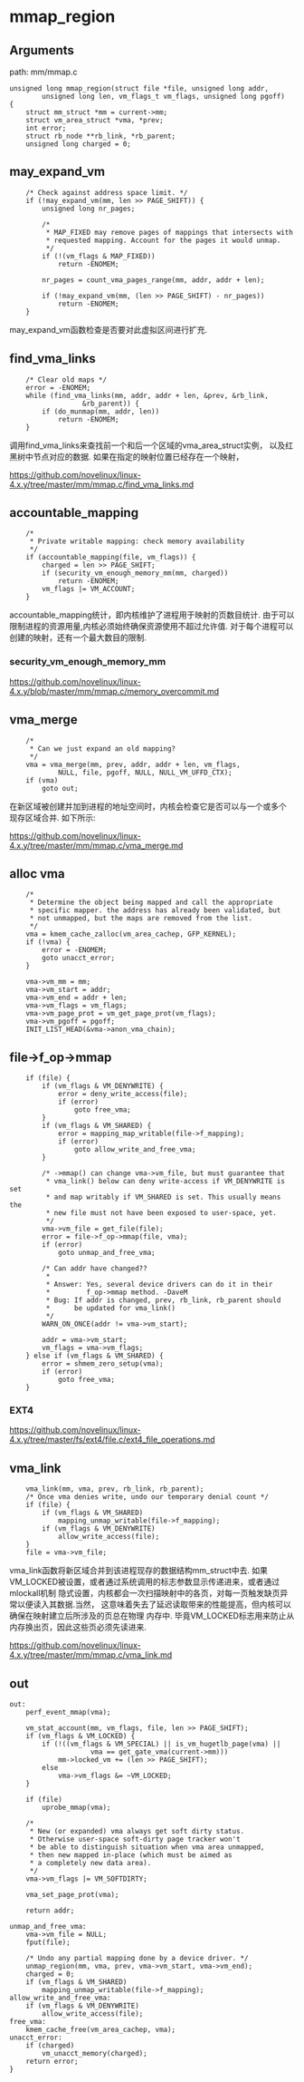 mmap_region
========================================

Arguments
----------------------------------------

path: mm/mmap.c
```
unsigned long mmap_region(struct file *file, unsigned long addr,
        unsigned long len, vm_flags_t vm_flags, unsigned long pgoff)
{
    struct mm_struct *mm = current->mm;
    struct vm_area_struct *vma, *prev;
    int error;
    struct rb_node **rb_link, *rb_parent;
    unsigned long charged = 0;
```

may_expand_vm
----------------------------------------

```
    /* Check against address space limit. */
    if (!may_expand_vm(mm, len >> PAGE_SHIFT)) {
        unsigned long nr_pages;

        /*
         * MAP_FIXED may remove pages of mappings that intersects with
         * requested mapping. Account for the pages it would unmap.
         */
        if (!(vm_flags & MAP_FIXED))
            return -ENOMEM;

        nr_pages = count_vma_pages_range(mm, addr, addr + len);

        if (!may_expand_vm(mm, (len >> PAGE_SHIFT) - nr_pages))
            return -ENOMEM;
    }
```

may_expand_vm函数检查是否要对此虚拟区间进行扩充.

find_vma_links
----------------------------------------

```
    /* Clear old maps */
    error = -ENOMEM;
    while (find_vma_links(mm, addr, addr + len, &prev, &rb_link,
                  &rb_parent)) {
        if (do_munmap(mm, addr, len))
            return -ENOMEM;
    }
```

调用find_vma_links来查找前一个和后一个区域的vma_area_struct实例，
以及红黑树中节点对应的数据. 如果在指定的映射位置已经存在一个映射，

https://github.com/novelinux/linux-4.x.y/tree/master/mm/mmap.c/find_vma_links.md

accountable_mapping
----------------------------------------

```
    /*
     * Private writable mapping: check memory availability
     */
    if (accountable_mapping(file, vm_flags)) {
        charged = len >> PAGE_SHIFT;
        if (security_vm_enough_memory_mm(mm, charged))
            return -ENOMEM;
        vm_flags |= VM_ACCOUNT;
    }
```

accountable_mapping统计，即内核维护了进程用于映射的页数目统计.
由于可以限制进程的资源用量,内核必须始终确保资源使用不超过允许值.
对于每个进程可以创建的映射，还有一个最大数目的限制.

### security_vm_enough_memory_mm

https://github.com/novelinux/linux-4.x.y/blob/master/mm/mmap.c/memory_overcommit.md

vma_merge
----------------------------------------

```
    /*
     * Can we just expand an old mapping?
     */
    vma = vma_merge(mm, prev, addr, addr + len, vm_flags,
            NULL, file, pgoff, NULL, NULL_VM_UFFD_CTX);
    if (vma)
        goto out;
```

在新区域被创建并加到进程的地址空间时，内核会检查它是否可以与一个或多个
现存区域合并. 如下所示:

https://github.com/novelinux/linux-4.x.y/tree/master/mm/mmap.c/vma_merge.md

alloc vma
----------------------------------------

```
    /*
     * Determine the object being mapped and call the appropriate
     * specific mapper. the address has already been validated, but
     * not unmapped, but the maps are removed from the list.
     */
    vma = kmem_cache_zalloc(vm_area_cachep, GFP_KERNEL);
    if (!vma) {
        error = -ENOMEM;
        goto unacct_error;
    }

    vma->vm_mm = mm;
    vma->vm_start = addr;
    vma->vm_end = addr + len;
    vma->vm_flags = vm_flags;
    vma->vm_page_prot = vm_get_page_prot(vm_flags);
    vma->vm_pgoff = pgoff;
    INIT_LIST_HEAD(&vma->anon_vma_chain);
```

file->f_op->mmap
----------------------------------------

```
    if (file) {
        if (vm_flags & VM_DENYWRITE) {
            error = deny_write_access(file);
            if (error)
                goto free_vma;
        }
        if (vm_flags & VM_SHARED) {
            error = mapping_map_writable(file->f_mapping);
            if (error)
                goto allow_write_and_free_vma;
        }

        /* ->mmap() can change vma->vm_file, but must guarantee that
         * vma_link() below can deny write-access if VM_DENYWRITE is set
         * and map writably if VM_SHARED is set. This usually means the
         * new file must not have been exposed to user-space, yet.
         */
        vma->vm_file = get_file(file);
        error = file->f_op->mmap(file, vma);
        if (error)
            goto unmap_and_free_vma;

        /* Can addr have changed??
         *
         * Answer: Yes, several device drivers can do it in their
         *         f_op->mmap method. -DaveM
         * Bug: If addr is changed, prev, rb_link, rb_parent should
         *      be updated for vma_link()
         */
        WARN_ON_ONCE(addr != vma->vm_start);

        addr = vma->vm_start;
        vm_flags = vma->vm_flags;
    } else if (vm_flags & VM_SHARED) {
        error = shmem_zero_setup(vma);
        if (error)
            goto free_vma;
    }
```

### EXT4

https://github.com/novelinux/linux-4.x.y/tree/master/fs/ext4/file.c/ext4_file_operations.md

vma_link
----------------------------------------

```
    vma_link(mm, vma, prev, rb_link, rb_parent);
    /* Once vma denies write, undo our temporary denial count */
    if (file) {
        if (vm_flags & VM_SHARED)
            mapping_unmap_writable(file->f_mapping);
        if (vm_flags & VM_DENYWRITE)
            allow_write_access(file);
    }
    file = vma->vm_file;
```

vma_link函数将新区域合并到该进程现存的数据结构mm_struct中去.
如果VM_LOCKED被设置，或者通过系统调用的标志参数显示传递进来，或者通过mlockall机制
隐式设置，内核都会一次扫描映射中的各页，对每一页触发缺页异常以便读入其数据.当然，
这意味着失去了延迟读取带来的性能提高，但内核可以确保在映射建立后所涉及的页总在物理
内存中. 毕竟VM_LOCKED标志用来防止从内存换出页，因此这些页必须先读进来.

https://github.com/novelinux/linux-4.x.y/tree/master/mm/mmap.c/vma_link.md

out
----------------------------------------

```
out:
    perf_event_mmap(vma);

    vm_stat_account(mm, vm_flags, file, len >> PAGE_SHIFT);
    if (vm_flags & VM_LOCKED) {
        if (!((vm_flags & VM_SPECIAL) || is_vm_hugetlb_page(vma) ||
                    vma == get_gate_vma(current->mm)))
            mm->locked_vm += (len >> PAGE_SHIFT);
        else
            vma->vm_flags &= ~VM_LOCKED;
    }

    if (file)
        uprobe_mmap(vma);

    /*
     * New (or expanded) vma always get soft dirty status.
     * Otherwise user-space soft-dirty page tracker won't
     * be able to distinguish situation when vma area unmapped,
     * then new mapped in-place (which must be aimed as
     * a completely new data area).
     */
    vma->vm_flags |= VM_SOFTDIRTY;

    vma_set_page_prot(vma);

    return addr;

unmap_and_free_vma:
    vma->vm_file = NULL;
    fput(file);

    /* Undo any partial mapping done by a device driver. */
    unmap_region(mm, vma, prev, vma->vm_start, vma->vm_end);
    charged = 0;
    if (vm_flags & VM_SHARED)
        mapping_unmap_writable(file->f_mapping);
allow_write_and_free_vma:
    if (vm_flags & VM_DENYWRITE)
        allow_write_access(file);
free_vma:
    kmem_cache_free(vm_area_cachep, vma);
unacct_error:
    if (charged)
        vm_unacct_memory(charged);
    return error;
}
```
